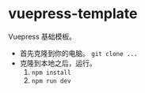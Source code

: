 # vuepress-template
Vuepress 基础模板。

- 首先克隆到你的电脑。
  `git clone ...`
- 克隆到本地之后，运行。
  1. `npm install`
  2. `npm run dev`
